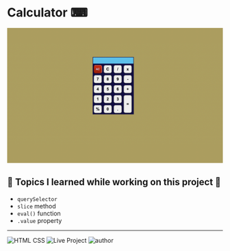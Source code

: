 # Calculator ⌨

![project Image](./image/Calculator.png)

## 📌 Topics I learned while working on this project 📝

- `querySelector`
- `slice` method
- `eval()` function
- `.value` property

---- 
![HTML CSS](https://img.shields.io/badge/HTML-CSS-orange)
![Live Project](https://img.shields.io/badge/JavaScript-yellow)
![author](https://img.shields.io/badge/Author-Arpit--Pathak-blue)
